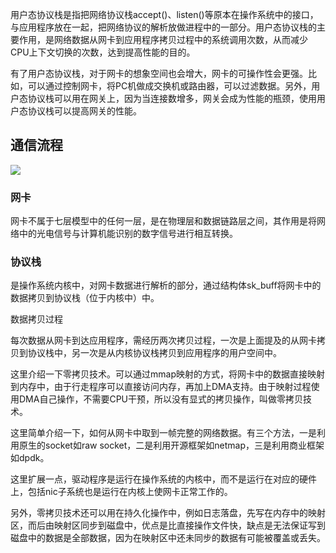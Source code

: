 用户态协议栈是指把网络协议栈accept()、listen()等原本在操作系统中的接口，与应用程序放在一起，把网络协议的解析放做进程中的一部分。用户态协议栈的主要作用，是网络数据从网卡到应用程序拷贝过程中的系统调用次数，从而减少CPU上下文切换的次数，达到提高性能的目的。

有了用户态协议栈，对于网卡的想象空间也会增大，网卡的可操作性会更强。比如，可以通过控制网卡，将PC机做成交换机或路由器，可以过滤数据。另外，用户态协议栈可以用在网关上，因为当连接数增多，网关会成为性能的瓶颈，使用用户态协议栈可以提高网关的性能。

## 通信流程

![](https://gitee.com/hxc8/images6/raw/master/img/202407190007721.jpg)

### 网卡

网卡不属于七层模型中的任何一层，是在物理层和数据链路层之间，其作用是将网络中的光电信号与计算机能识别的数字信号进行相互转换。

### 协议栈

是操作系统内核中，对网卡数据进行解析的部分，通过结构体sk_buff将网卡中的数据拷贝到协议栈（位于内核中）中。

数据拷贝过程

每次数据从网卡到达应用程序，需经历两次拷贝过程，一次是上面提及的从网卡拷贝到协议栈中，另一次是从内核协议栈拷贝到应用程序的用户空间中。

这里介绍一下零拷贝技术。可以通过mmap映射的方式，将网卡中的数据直接映射到内存中，由于行走程序可以直接访问内存，再加上DMA支持。由于映射过程使用DMA自己操作，不需要CPU干预，所以没有显式的拷贝操作，叫做零拷贝技术。

这里简单介绍一下，如何从网卡中取到一帧完整的网络数据。有三个方法，一是利用原生的socket如raw socket，二是利用开源框架如netmap，三是利用商业框架如dpdk。

这里扩展一点，驱动程序是运行在操作系统的内核中，而不是运行在对应的硬件上，包括nic子系统也是运行在内核上使网卡正常工作的。

另外，零拷贝技术还可以用在持久化操作中，例如日志落盘，先写在内存中的映射区，而后由映射区同步到磁盘中，优点是比直接操作文件快，缺点是无法保证写到磁盘中的数据是全部数据，因为在映射区中还未同步的数据有可能被覆盖或丢失。